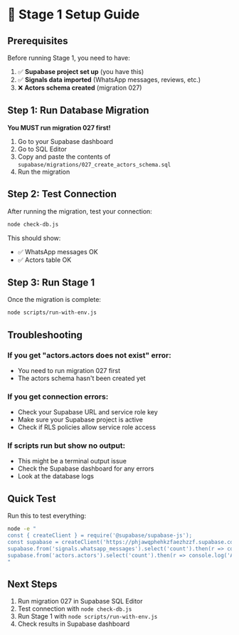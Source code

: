 # 🚀 Stage 1 Setup Guide

## Prerequisites

Before running Stage 1, you need to have:

1. ✅ **Supabase project set up** (you have this)
2. ✅ **Signals data imported** (WhatsApp messages, reviews, etc.)
3. ❌ **Actors schema created** (migration 027)

## Step 1: Run Database Migration

**You MUST run migration 027 first!**

1. Go to your Supabase dashboard
2. Go to SQL Editor
3. Copy and paste the contents of `supabase/migrations/027_create_actors_schema.sql`
4. Run the migration

## Step 2: Test Connection

After running the migration, test your connection:

```bash
node check-db.js
```

This should show:
- ✅ WhatsApp messages OK
- ✅ Actors table OK

## Step 3: Run Stage 1

Once the migration is complete:

```bash
node scripts/run-with-env.js
```

## Troubleshooting

### If you get "actors.actors does not exist" error:
- You need to run migration 027 first
- The actors schema hasn't been created yet

### If you get connection errors:
- Check your Supabase URL and service role key
- Make sure your Supabase project is active
- Check if RLS policies allow service role access

### If scripts run but show no output:
- This might be a terminal output issue
- Check the Supabase dashboard for any errors
- Look at the database logs

## Quick Test

Run this to test everything:

```bash
node -e "
const { createClient } = require('@supabase/supabase-js');
const supabase = createClient('https://phjawqphehkzfaezhzzf.supabase.co', 'your_service_key');
supabase.from('signals.whatsapp_messages').select('count').then(r => console.log('WhatsApp:', r.data?.length || 'error'));
supabase.from('actors.actors').select('count').then(r => console.log('Actors:', r.data?.length || 'error'));
"
```

## Next Steps

1. Run migration 027 in Supabase SQL Editor
2. Test connection with `node check-db.js`
3. Run Stage 1 with `node scripts/run-with-env.js`
4. Check results in Supabase dashboard
